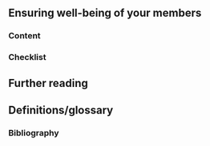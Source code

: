 ## Ensuring well-being of your members

<!---Add a few sentences capturing the concepts explained below--->

### Content
<!---Add sub-heading--->

### Checklist
<!---Add checklist that captures the content--->

## Further reading
<!---Any further recommendation to dive deep into the topics--->

## Definitions/glossary
<!---Clarify any jargon from the content below--->

### Bibliography
<!---Add list of references below--->
